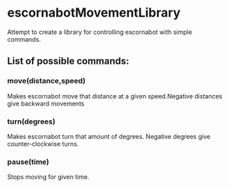 # escornabotMovementLibrary
Attempt to create a library for controlling escornabot with simple commands.
## List of possible commands:
### move(distance,speed)
Makes escornabot move that distance at a given speed.Negative distances give backward movements
###  turn(degrees)
Makes escornabot turn that amount of degrees. Negative degrees give counter-clockwise turns.
###  pause(time)
Stops moving for given time.
